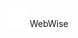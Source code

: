 <span style="font-family: var(--logo-font);">
  <img src="/assets/images/logo.svg" alt="WebWise Logo" loading="lazy" width="30" height="30"/>
  WebWise
</span>
